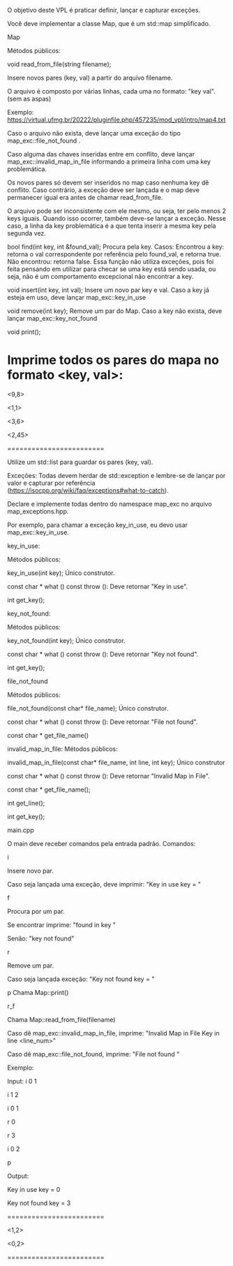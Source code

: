 O objetivo deste VPL é praticar definir, lançar e capturar exceções.

Você deve implementar a classe Map, que é um std::map simplificado.

Map

Métodos públicos:

void read_from_file(string filename);

Insere novos pares (key, val) a partir do arquivo filename.

O arquivo é composto por várias linhas, cada uma no formato: "key val". (sem as aspas)

Exemplo: https://virtual.ufmg.br/20222/pluginfile.php/457235/mod_vpl/intro/map4.txt

Caso o arquivo não exista, deve lançar uma exceção do tipo map_exc::file_not_found .

Caso alguma das chaves inseridas entre em conflito, deve lançar map_exc::invalid_map_in_file informando a primeira linha com uma key problemática.

Os novos pares só devem ser inseridos no map caso nenhuma key dê conflito. Caso contrário, a exceção deve ser lançada e o map deve permanecer igual era antes de chamar read_from_file.

O arquivo pode ser inconsistente com ele mesmo, ou seja, ter pelo menos 2 keys iguais. Quando isso ocorrer, também deve-se lançar a exceção. Nesse caso, a linha da key problemática é a que tenta inserir a mesma key pela segunda vez.

bool find(int key, int &found_val);
Procura pela key. Casos:
Encontrou a key: retorna o val correspondente por referência pelo found_val, e retorna true.
Não encontrou: retorna false.
Essa função não utiliza exceções, pois foi feita pensando em utilizar para checar se uma key está sendo usada, ou seja, não é um comportamento excepcional não encontrar a key.

void insert(int key, int val);
Insere um novo par key e val.
Caso a key já esteja em uso, deve lançar map_exc::key_in_use

void remove(int key);
Remove um par do Map.
Caso a key não exista, deve lançar map_exc::key_not_found

void print();

Imprime todos os pares do mapa no formato <key, val>:
========================

<9,8>

<1,1>

<3,6>

<2,45>

========================

Utilize um std::list para guardar os pares (key, val).


Exceções: Todas devem herdar de std::exception e lembre-se de lançar por valor e capturar por referência (https://isocpp.org/wiki/faq/exceptions#what-to-catch).

Declare e implemente todas dentro do namespace map_exc no arquivo map_exceptions.hpp.

Por exemplo, para chamar a exceção key_in_use, eu devo usar map_exc::key_in_use.

key_in_use:

Métodos públicos:

key_in_use(int key); Único construtor.

const char * what () const throw (): Deve retornar "Key in use".

int get_key();

key_not_found:

Métodos públicos:

key_not_found(int key); Único construtor.

const char * what () const throw (): Deve retornar "Key not found".

int get_key();

file_not_found

Métodos públicos:

file_not_found(const char* file_name); Único construtor.

const char * what () const throw (): Deve retornar "File not found".

const char * get_file_name()

invalid_map_in_file: Métodos públicos:

invalid_map_in_file(const char* file_name, int line, int key); Único construtor

const char * what () const throw (): Deve retornar "Invalid Map in File".

const char * get_file_name();

int get_line();

int get_key();

main.cpp

O main deve receber comandos pela entrada padrão. Comandos:

i <key> <val>

Insere novo par.

Caso seja lançada uma exceção, deve imprimir: "Key in use key = <key>"

f <key>
  
Procura por um par.
  
Se encontrar imprime: "found <val> in key <key>"
  
Senão: "key <key> not found"
  
r <key>
  
Remove um par.
  
Caso seja lançada exceção: "Key not found key = <key>"
  
p
Chama Map::print()
  
r_f <filename>
  
Chama Map::read_from_file(filename)
  
Caso dê map_exc::invalid_map_in_file, imprime: "Invalid Map in File <filename> Key <key> in line <line_num>"
  
Caso dê map_exc::file_not_found, imprime: "File not found <filename>"
  


Exemplo:

Input:
i 0 1
  
i 1 2
  
i 0 1
  
r 0
  
r 3
  
i 0 2
  
p
  
Output:
  
Key in use key = 0
  
Key not found key = 3
  
========================
  
<1,2>
  
<0,2>
  
========================
